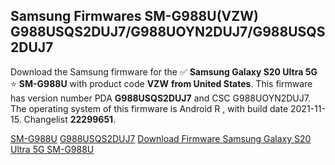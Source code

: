 <h2>Samsung Firmwares SM-G988U(VZW) G988USQS2DUJ7/G988UOYN2DUJ7/G988USQS2DUJ7</h2>
Download the Samsung firmware for the ✅ <strong>Samsung Galaxy S20 Ultra 5G </strong> ⭐ <strong>SM-G988U</strong> with product code <strong>VZW</strong> <strong> from United States</strong>. This firmware has version number PDA <strong>G988USQS2DUJ7</strong> and CSC G988UOYN2DUJ7. The operating system of this firmware is Android R , with build date 2021-11-15. Changelist <strong>22299651</strong>.


[SM-G988U](https://samfirm.shop/samsung/model/SM-G988U)
[G988USQS2DUJ7](https://samfirm.shop/samsung/pda/G988USQS2DUJ7)
[Download Firmware Samsung Galaxy S20 Ultra 5G SM-G988U](https://samfirm.shop/samsung/firmware/474283)
